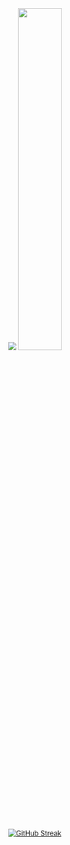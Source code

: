 <img src="https://github-readme-stats.vercel.app/api/top-langs/?username=chahyunsoo&exclude_repo=dkssud8150.github.io&layout=compact" />

<img src="https://github-readme-stats.vercel.app/api?username=chahyunsoo&show_icons=true" width="42%" />


[![GitHub Streak](https://github-readme-streak-stats.herokuapp.com/?user=chahyunsoo)](https://git.io/streak-stats)
